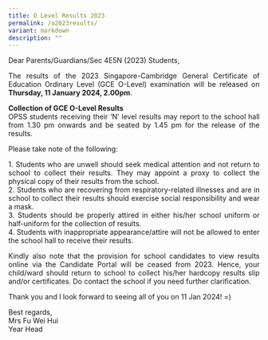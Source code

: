 ```yaml
---
title: O Level Results 2023
permalink: /o2023results/
variant: markdown
description: ""
---
```

<div align="justify">
	
<p>Dear Parents/Guardians/Sec 4E5N (2023) Students,</p>

<p>The results of the 2023 Singapore-Cambridge General Certificate of Education Ordinary Level (GCE O-Level) examination will be released on <strong>Thursday, 11 January 2024, 2.00pm</strong>.</p>

<p><b>Collection of GCE O-Level Results</b><br>
OPSS students receiving their ‘N’ level results may report to the school hall from 1.30 pm onwards and be seated by 1.45 pm for the release of the results.</p>

<p>Please take note of the following:</p>

<p>1.	Students who are unwell should seek medical attention and not return to school to collect their results.  They may appoint a proxy to collect the physical copy of their results from the school.<br>
2.	Students who are recovering from respiratory-related illnesses and are in school to collect their results should exercise social responsibility and wear a mask.<br>
3.	Students should be properly attired in either his/her school uniform or half-uniform for the collection of results.<br>
4.	Students with inappropriate appearance/attire will not be allowed to enter the school hall to receive their results.</p>


<p>Kindly also note that the provision for school candidates to view results online via the Candidate Portal will be ceased from 2023. Hence, your child/ward should return to school to collect his/her hardcopy results slip and/or certificates. Do contact the school if you need further clarification.</p>

<p>Thank you and I look forward to seeing all of you on 11 Jan 2024! =)</p>

<p>Best regards,<br>
Mrs Fu Wei Hui<br>
Year Head</p>

	
</div>